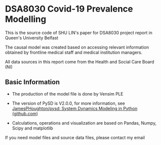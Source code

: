 # DSA8030 Covid-19 Prevalence Modelling
This is the source code of SHU LIN's paper for DSA8030 project report in Queen's University Belfast

The causal model was created based on accessing relevant information obtained by frontline medical staff and medical institution managers. 

All data sources in this report come from the Health and Social Care Board (NI)

## Basic Information

- The production of the model file is done by Vensim PLE

- The version of PySD is V2.0.0, for more information, see [JamesPHoughton/pysd: System Dynamics Modeling in Python (github.com)](https://github.com/JamesPHoughton/pysd)

- Calculations, operations and visualization are based on Pandas, Numpy, Scipy and matplotlib

If you need model files and source data files, please contact my email
